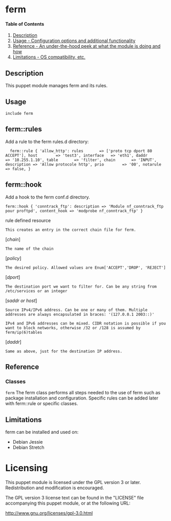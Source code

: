 # ferm

#### Table of Contents

1. [Description](#description)
2. [Usage - Configuration options and additional functionality](#usage)
3. [Reference - An under-the-hood peek at what the module is doing and how](#reference)
4. [Limitations - OS compatibility, etc.](#limitations)

## Description

This puppet module manages ferm and its rules.

## Usage

`include ferm`

ferm::rules
----------

Add a rule to the ferm rules.d directory:

`  ferm::rule { 'allow_http':
    rules       => ['proto tcp dport 80 ACCEPT'],
    host        => 'test3',
    interface   => 'eth1',
    daddr       => '10.255.1.10',
    table       => 'filter',
    chain       => 'INPUT',
    description => 'Allow protocole http',
    prio        => '00',
    notarule    => false,
}`

ferm::hook
----------
Add a hook to the ferm conf.d directory.

`ferm::hook { 'conntrack_ftp':
  description => 'Module nf_conntrack_ftp pour proftpd',
  content_hook => 'modprobe nf_conntrack_ftp'
}`

rule defined resource

	This creates an entry in the correct chain file for ferm.

[*chain*]

	The name of the chain

[*policy*]

	The desired policy. Allowed values are Enum['ACCEPT','DROP', 'REJECT']

[*dport*]

	The destination port we want to filter for. Can be any string from /etc/services or an integer

[*saddr or host*]

	Source IPv4/IPv6 address. Can be one or many of them. Multiple addresses are always encapsulated in braces: '(127.0.0.1 2003::)'

	IPv4 and IPv6 addresses can be mixed. CIDR notation is possible if you want to block networks, otherwise /32 or /128 is assumed by ferm/ip(6)tables

[*daddr*]

	Same as above, just for the destination IP address.

## Reference

### Classes

`ferm` The ferm class performs all steps needed to the use of ferm such as package installation and configuration. Specific rules can be added later with ferm::rule or specific classes.

## Limitations
ferm can be installed and used on:

* Debian Jessie
* Debian Stretch

Licensing
=========

This puppet module is licensed under the GPL version 3 or later. Redistribution
and modification is encouraged.

The GPL version 3 license text can be found in the "LICENSE" file accompanying
this puppet module, or at the following URL:

http://www.gnu.org/licenses/gpl-3.0.html
